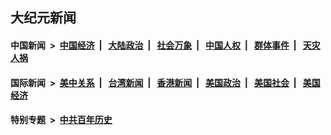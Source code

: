 ## 大纪元新闻

#### 中国新闻 &nbsp;>&nbsp; [中国经济](indexes/ncid283/README.md?04200045) &nbsp;| &nbsp; [大陆政治](indexes/ncid277/README.md?04200045) &nbsp;| &nbsp; [社会万象](indexes/ncid282/README.md?04200045) &nbsp;| &nbsp; [中国人权](indexes/ncid278/README.md?04200045) &nbsp;| &nbsp; [群体事件](indexes/ncid279/README.md?04200045) &nbsp;| &nbsp; [天灾人祸](indexes/ncid280/README.md?04200045)

#### 国际新闻 &nbsp;>&nbsp; [美中关系](indexes/nf1412576/README.md?04200045) &nbsp;| &nbsp; [台湾新闻](indexes/ncid1349361/README.md?04200045) &nbsp;| &nbsp; [香港新闻](indexes/ncid1349362/README.md?04200045) &nbsp;| &nbsp; [美国政治](indexes/ncid1078159/README.md?04200045) &nbsp;| &nbsp; [美国社会](indexes/ncid1078160/README.md?04200045) &nbsp;| &nbsp; [美国经济](indexes/ncid1078158/README.md?04200045)

#### 特别专题 &nbsp;>&nbsp; [中共百年历史](https://github.com/epoch-news/epoch-special/blob/master/README.md?04200045)  

